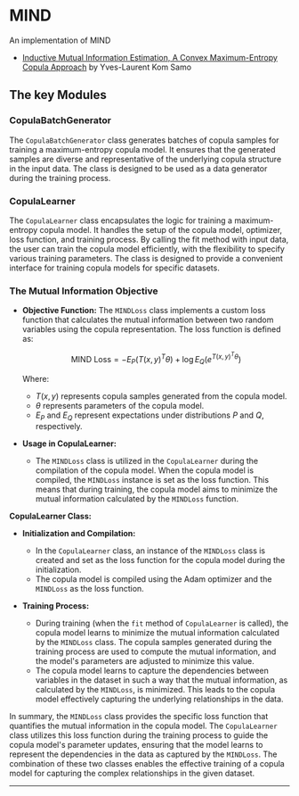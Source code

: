 # MIND
An implementation of MIND

- [Inductive Mutual Information Estimation, A Convex Maximum-Entropy Copula Approach](https://arxiv.org/abs/2102.13182) by Yves-Laurent Kom Samo 

## The key Modules

### CopulaBatchGenerator

The `CopulaBatchGenerator` class generates batches of copula samples for training a maximum-entropy copula model. It ensures that the generated samples are diverse and representative of the underlying copula structure in the input data. The class is designed to be used as a data generator during the training process.

### CopulaLearner
The `CopulaLearner` class encapsulates the logic for training a maximum-entropy copula model. It handles the setup of the copula model, optimizer, loss function, and training process. By calling the fit method with input data, the user can train the copula model efficiently, with the flexibility to specify various training parameters. The class is designed to provide a convenient interface for training copula models for specific datasets.



### The Mutual Information Objective

- **Objective Function:** The `MINDLoss` class implements a custom loss function that calculates the mutual information between two random variables using the copula representation. The loss function is defined as: 

  $$\text{MIND Loss} = -E_P(T(x, y)^T\theta) + \log E_Q(e^{T(x, y)^T\theta})$$

  Where:
  - $T(x, y)$ represents copula samples generated from the copula model.
  - $\theta$ represents parameters of the copula model.
  - $E_P$ and $E_Q$ represent expectations under distributions $P$ and $Q$, respectively.

- **Usage in CopulaLearner:**
  - The `MINDLoss` class is utilized in the `CopulaLearner` during the compilation of the copula model. When the copula model is compiled, the `MINDLoss` instance is set as the loss function. This means that during training, the copula model aims to minimize the mutual information calculated by the `MINDLoss` function.

**CopulaLearner Class:**

- **Initialization and Compilation:**
  - In the `CopulaLearner` class, an instance of the `MINDLoss` class is created and set as the loss function for the copula model during the initialization.
  - The copula model is compiled using the Adam optimizer and the `MINDLoss` as the loss function.

- **Training Process:**
  - During training (when the `fit` method of `CopulaLearner` is called), the copula model learns to minimize the mutual information calculated by the `MINDLoss` class. The copula samples generated during the training process are used to compute the mutual information, and the model's parameters are adjusted to minimize this value.
  - The copula model learns to capture the dependencies between variables in the dataset in such a way that the mutual information, as calculated by the `MINDLoss`, is minimized. This leads to the copula model effectively capturing the underlying relationships in the data.


In summary, the `MINDLoss` class provides the specific loss function that quantifies the mutual information in the copula model. The `CopulaLearner` class utilizes this loss function during the training process to guide the copula model's parameter updates, ensuring that the model learns to represent the dependencies in the data as captured by the `MINDLoss`. The combination of these two classes enables the effective training of a copula model for capturing the complex relationships in the given dataset.

---